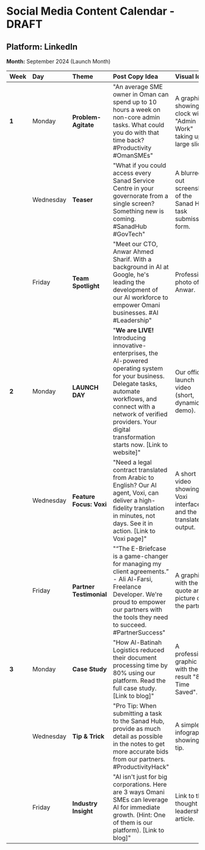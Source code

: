 
# Social Media Content Calendar - DRAFT

## Platform: LinkedIn
**Month:** September 2024 (Launch Month)

| Week | Day       | Theme               | Post Copy Idea                                                                     | Visual Idea                                        | Hashtags                                         |
| :--- | :-------- | :------------------ | :--------------------------------------------------------------------------------- | :------------------------------------------------- | :----------------------------------------------- |
| **1**  | Monday    | **Problem-Agitate** | "An average SME owner in Oman can spend up to 10 hours a week on non-core admin tasks. What could you do with that time back? #Productivity #OmanSMEs" | A graphic showing a clock with "Admin Work" taking up a large slice. | `#Oman #SME #Business #DigitalTransformation`    |
|      | Wednesday | **Teaser**          | "What if you could access every Sanad Service Centre in your governorate from a single screen? Something new is coming. #SanadHub #GovTech" | A blurred-out screenshot of the Sanad Hub task submission form. | `#OmanTech #Innovation #Fintech`                  |
|      | Friday    | **Team Spotlight**  | "Meet our CTO, Anwar Ahmed Sharif. With a background in AI at Google, he's leading the development of our AI workforce to empower Omani businesses. #AI #Leadership" | Professional photo of Anwar.                       | `#AI #OmanVision2040 #TechLeadership`            |
| **2**  | Monday    | **LAUNCH DAY**      | "**We are LIVE!** Introducing innovative-enterprises, the AI-powered operating system for your business. Delegate tasks, automate workflows, and connect with a network of verified providers. Your digital transformation starts now. [Link to website]" | Our official launch video (short, dynamic demo). | `#LaunchDay #OmanBusiness #AIforBusiness #SanadHub` |
|      | Wednesday | **Feature Focus: Voxi** | "Need a legal contract translated from Arabic to English? Our AI agent, Voxi, can deliver a high-fidelity translation in minutes, not days. See it in action. [Link to Voxi page]" | A short video showing the Voxi interface and the translated output. | `#AI #Translation #LegalTech #Oman`               |
|      | Friday    | **Partner Testimonial** | "“The E-Briefcase is a game-changer for managing my client agreements.” - Ali Al-Farsi, Freelance Developer. We're proud to empower our partners with the tools they need to succeed. #PartnerSuccess" | A graphic with the quote and a picture of the partner. | `#Freelance #Oman #Testimonial`                  |
| **3**  | Monday    | **Case Study**      | "How Al-Batinah Logistics reduced their document processing time by 80% using our platform. Read the full case study. [Link to blog]" | A professional graphic with the key result "80% Time Saved". | `#CaseStudy #Logistics #OmanSMEs #Efficiency`   |
|      | Wednesday | **Tip & Trick**       | "Pro Tip: When submitting a task to the Sanad Hub, provide as much detail as possible in the notes to get more accurate bids from our partners. #ProductivityHack" | A simple infographic showing the tip.               | `#SanadHub #Oman #Tips`                          |
|      | Friday    | **Industry Insight**  | "AI isn't just for big corporations. Here are 3 ways Omani SMEs can leverage AI for immediate growth. (Hint: One of them is our platform). [Link to blog]" | Link to the thought leadership article.            | `#AI #FutureOfWork #DigitalTransformation`       |

